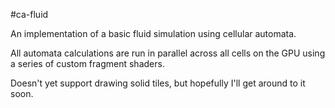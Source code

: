 #ca-fluid

An implementation of a basic fluid simulation using cellular automata.

All automata calculations are run in parallel across all cells on the GPU using a series of custom fragment shaders.

Doesn't yet support drawing solid tiles, but hopefully I'll get around to it soon.
